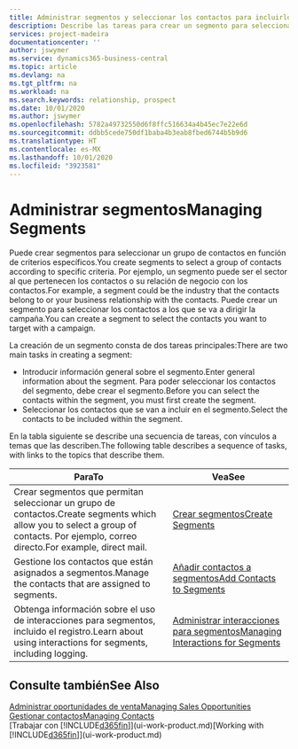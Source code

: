 ```yaml
---
title: Administrar segmentos y seleccionar los contactos para incluirlos | Documentos de Microsoft
description: Describe las tareas para crear un segmento para seleccionar un grupo de contactos según criterios específicos, por ejemplo, contactos de un determinado sector al que desee dirigirse.
services: project-madeira
documentationcenter: ''
author: jswymer
ms.service: dynamics365-business-central
ms.topic: article
ms.devlang: na
ms.tgt_pltfrm: na
ms.workload: na
ms.search.keywords: relationship, prospect
ms.date: 10/01/2020
ms.author: jswymer
ms.openlocfilehash: 5782a49732550d6f8ffc516634a4b45ec7e22e6d
ms.sourcegitcommit: ddbb5cede750df1baba4b3eab8fbed6744b5b9d6
ms.translationtype: HT
ms.contentlocale: es-MX
ms.lasthandoff: 10/01/2020
ms.locfileid: "3923581"
---
```

# <a name="managing-segments"></a><span data-ttu-id="3f452-103">Administrar segmentos</span><span class="sxs-lookup"><span data-stu-id="3f452-103">Managing Segments</span></span>
<span data-ttu-id="3f452-104">Puede crear segmentos para seleccionar un grupo de contactos en función de criterios específicos.</span><span class="sxs-lookup"><span data-stu-id="3f452-104">You create segments to select a group of contacts according to specific criteria.</span></span> <span data-ttu-id="3f452-105">Por ejemplo, un segmento puede ser el sector al que pertenecen los contactos o su relación de negocio con los contactos.</span><span class="sxs-lookup"><span data-stu-id="3f452-105">For example, a segment could be the industry that the contacts belong to or your business relationship with the contacts.</span></span> <span data-ttu-id="3f452-106">Puede crear un segmento para seleccionar los contactos a los que se va a dirigir la campaña.</span><span class="sxs-lookup"><span data-stu-id="3f452-106">You can create a segment to select the contacts you want to target with a campaign.</span></span>

<span data-ttu-id="3f452-107">La creación de un segmento consta de dos tareas principales:</span><span class="sxs-lookup"><span data-stu-id="3f452-107">There are two main tasks in creating a segment:</span></span>

* <span data-ttu-id="3f452-108">Introducir información general sobre el segmento.</span><span class="sxs-lookup"><span data-stu-id="3f452-108">Enter general information about the segment.</span></span> <span data-ttu-id="3f452-109">Para poder seleccionar los contactos del segmento, debe crear el segmento.</span><span class="sxs-lookup"><span data-stu-id="3f452-109">Before you can select the contacts within the segment, you must first create the segment.</span></span>
* <span data-ttu-id="3f452-110">Seleccionar los contactos que se van a incluir en el segmento.</span><span class="sxs-lookup"><span data-stu-id="3f452-110">Select the contacts to be included within the segment.</span></span>

<span data-ttu-id="3f452-111">En la tabla siguiente se describe una secuencia de tareas, con vínculos a temas que las describen.</span><span class="sxs-lookup"><span data-stu-id="3f452-111">The following table describes a sequence of tasks, with links to the topics that describe them.</span></span>

| <span data-ttu-id="3f452-112">Para</span><span class="sxs-lookup"><span data-stu-id="3f452-112">To</span></span> | <span data-ttu-id="3f452-113">Vea</span><span class="sxs-lookup"><span data-stu-id="3f452-113">See</span></span> |
| --- | --- |
| <span data-ttu-id="3f452-114">Crear segmentos que permitan seleccionar un grupo de contactos.</span><span class="sxs-lookup"><span data-stu-id="3f452-114">Create segments which allow you to select a group of contacts.</span></span> <span data-ttu-id="3f452-115">Por ejemplo, correo directo.</span><span class="sxs-lookup"><span data-stu-id="3f452-115">For example, direct mail.</span></span> |[<span data-ttu-id="3f452-116">Crear segmentos</span><span class="sxs-lookup"><span data-stu-id="3f452-116">Create Segments</span></span>](marketing-how-create-segment.md) |
| <span data-ttu-id="3f452-117">Gestione los contactos que están asignados a segmentos.</span><span class="sxs-lookup"><span data-stu-id="3f452-117">Manage the contacts that are assigned to segments.</span></span> |[<span data-ttu-id="3f452-118">Añadir contactos a segmentos</span><span class="sxs-lookup"><span data-stu-id="3f452-118">Add Contacts to Segments</span></span>](marketing-add-contact-segment.md) |
| <span data-ttu-id="3f452-119">Obtenga información sobre el uso de interacciones para segmentos, incluido el registro.</span><span class="sxs-lookup"><span data-stu-id="3f452-119">Learn about using interactions for segments, including logging.</span></span> |[<span data-ttu-id="3f452-120">Administrar interacciones para segmentos</span><span class="sxs-lookup"><span data-stu-id="3f452-120">Managing Interactions for Segments</span></span>](marketing-interaction-segments.md) |

## <a name="see-also"></a><span data-ttu-id="3f452-121">Consulte también</span><span class="sxs-lookup"><span data-stu-id="3f452-121">See Also</span></span>
[<span data-ttu-id="3f452-122">Administrar oportunidades de venta</span><span class="sxs-lookup"><span data-stu-id="3f452-122">Managing Sales Opportunities</span></span>](marketing-manage-sales-opportunities.md)  
[<span data-ttu-id="3f452-123">Gestionar contactos</span><span class="sxs-lookup"><span data-stu-id="3f452-123">Managing Contacts</span></span>](marketing-contacts.md)  
<span data-ttu-id="3f452-124">[Trabajar con [!INCLUDE[d365fin](includes/d365fin_md.md)]](ui-work-product.md)</span><span class="sxs-lookup"><span data-stu-id="3f452-124">[Working with [!INCLUDE[d365fin](includes/d365fin_md.md)]](ui-work-product.md)</span></span>
